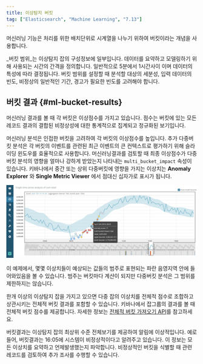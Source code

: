 ```yaml
---
title: 이상탐지 버킷
tag: ["Elasticsearch", "Machine Learning", "7.13"]
---
```


머신러닝 기능은 처리를 위한 배치단위로 시계열을 나누기 위하여 버킷이라는 개념을 사용합니다.

_버킷 범위_는 이상탐지 잡의 구성정보에 일부입니다.
데이터를 요약하고 모델링하기 위해 사용되는 시간의 간격을 정의합니다.
일반적으로 5분에서 1시간사이 이며 데이터의 특성에 따라 결정됩니다.
버킷 범위를 설정할 때 분석할 대상의 세분성, 입력 데이터의 빈도, 비정상의 일반적인 기간, 경고가 필요한 빈도를 고려해야 합니다.

## 버킷 결과 {#ml-bucket-results}

머신러닝 결과를 볼 때 각 버킷은 이상점수를 가지고 있습니다.
점수는 버킷에 있는 모든 레코드 결과의 결합된 비정상성에 대한 통계적으로 집계되고 정규화된 보기입니다.

머신러닝 분석은 인접한 버킷을 고려하여 각 버킷의 이상점수를 높입니다.
추가 다중버킷 분석은 각 버킷의 이벤트를 관련된 최근 이벤트의 큰 컨텍스트로 평가하기 위해 슬라이딩 윈도우를 효율적으로 사용합니다.
머신러닝결과를 검토할 때 최종 이상점수가 다중버킷 분석의 영향을 얼마나 강하게 받았는지 나타내는 `multi_bucket_impact` 속성이 있습니다.
키바나에서 중간 또는 상위 다중버킷에 영향을 가지는 이상치는 **Anomaly Explorer** 와 **Single Metric Viewer** 에서 점대신 십자가로 표시가 됩니다.

![multibucketanaltsis](./images/multibucketanalysis.jpg)

이 예제에서, 몇몇 이상치들이 예상되는 값들의 범주로 표현되는 파란 음영지역 안에 들어와있음을 볼 수 있습니다.
범주는 버킷마다 계산이 되지만 다중버킷 분석은 그 범위를 제한하지는 않습니다.

한개 이상의 이상탐지 잡을 가지고 있으면 다중 잡의 이상치를 전체적 점수로 조합하고 상관시키는 전체적 버킷 결과를 포함할 수 있습니다.
키바나에서 잡그룹의 결과를 볼 때 전체적 버킷 점수를 제공합니다.
자세한 정보는 [전체적 버킷 가져오기 API](ml-get-overall-buckets.md)를 참고하세요.

버킷결과는 이상탐지 잡의 최상위 수준 전체보기를 제공하여 알림에 이상적입니다.
예로 들어, 버킷결과는 16:05에 시스템이 비정상적이다고 알려주고 있습니다.
이 정보는 모든 이상치를 요약하고 언제발생했는지 파악합니다.
비정상적인 버킷을 식별할 때 관련 레코드를 검토하여 추가 조사를 수행할 수 있습니다.

<AdsenseB />